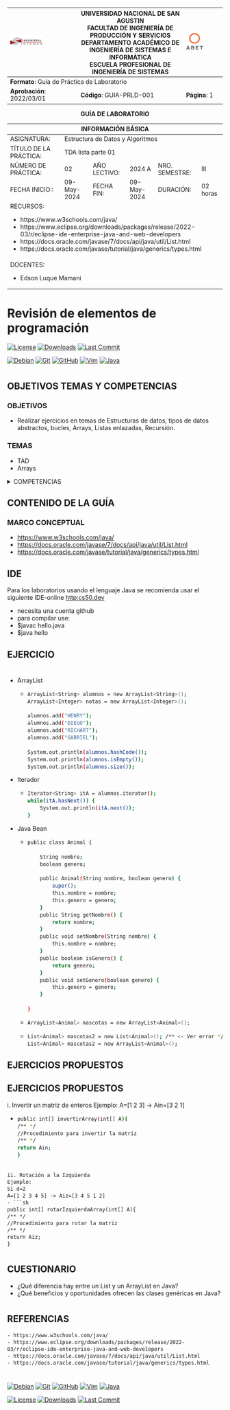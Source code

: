 <div align="center">
<table>
    <theader>
        <tr>
            <td><img src="https://github.com/rescobedoq/pw2/blob/main/epis.png?raw=true" alt="EPIS" style="width:50%; height:auto"/></td>
            <th>
                <span style="font-weight:bold;">UNIVERSIDAD NACIONAL DE SAN AGUSTIN</span><br />
                <span style="font-weight:bold;">FACULTAD DE INGENIERÍA DE PRODUCCIÓN Y SERVICIOS</span><br />
                <span style="font-weight:bold;">DEPARTAMENTO ACADÉMICO DE INGENIERÍA DE SISTEMAS E INFORMÁTICA</span><br />
                <span style="font-weight:bold;">ESCUELA PROFESIONAL DE INGENIERÍA DE SISTEMAS</span>
            </th>
            <td><img src="https://github.com/rescobedoq/pw2/blob/main/abet.png?raw=true" alt="ABET" style="width:50%; height:auto"/></td>
        </tr>
    </theader>
    <tbody>
        <tr><td colspan="3"><span style="font-weight:bold;">Formato</span>: Guía de Práctica de Laboratorio</td></tr>
        <tr><td><span style="font-weight:bold;">Aprobación</span>:  2022/03/01</td><td><span style="font-weight:bold;">Código</span>: GUIA-PRLD-001</td><td><span style="font-weight:bold;">Página</span>: 1</td></tr>
    </tbody>
</table>
</div>

<div align="center">
<span style="font-weight:bold;">GUÍA DE LABORATORIO</span><br />
</div>


<table>
<theader>
<tr><th colspan="6">INFORMACIÓN BÁSICA</th></tr>
</theader>
<tbody>
<tr><td>ASIGNATURA:</td><td colspan="5">Estructura de Datos y Algoritmos</td></tr>
<tr><td>TÍTULO DE LA PRÁCTICA:</td><td colspan="5">TDA lista parte 01</td></tr>
<tr>
<td>NÚMERO DE PRÁCTICA:</td><td>02</td><td>AÑO LECTIVO:</td><td>2024 A</td><td>NRO. SEMESTRE:</td><td>III</td>
</tr>
<tr>
<td>FECHA INICIO::</td><td>09-May-2024</td><td>FECHA FIN:</td><td>09-May-2024</td><td>DURACIÓN:</td><td>02 horas</td>
</tr>
<tr><td colspan="6">RECURSOS:
    <ul>
        <li>https://www.w3schools.com/java/</li>
        <li>https://www.eclipse.org/downloads/packages/release/2022-03/r/eclipse-ide-enterprise-java-and-web-developers</li>
        <li>https://docs.oracle.com/javase/7/docs/api/java/util/List.html</li>
        <li>https://docs.oracle.com/javase/tutorial/java/generics/types.html</li>
    </ul>
</td>
</<tr>
<tr><td colspan="6">DOCENTES:
<ul>
<li>Edson Luque Mamani</li>
</ul>
</td>
</<tr>
</tdbody>
</table>

# Revisión de elementos de programación

[![License][license]][license-file]
[![Downloads][downloads]][releases]
[![Last Commit][last-commit]][releases]

[![Debian][Debian]][debian-site]
[![Git][Git]][git-site]
[![GitHub][GitHub]][github-site]
[![Vim][Vim]][vim-site]
[![Java][Java]][java-site]

#

## OBJETIVOS TEMAS Y COMPETENCIAS

### OBJETIVOS

- Realizar ejercicios en temas de Estructuras de datos, tipos de datos abstractos, bucles, Arrays, Listas enlazadas, Recursión.

### TEMAS
- TAD
- Arrays

<details>
<summary>COMPETENCIAS</summary>

- C.m. Construye responsablemente soluciones haciendo uso de estructuras de datos y algoritmos, siguiendo un proceso adecuado para resolver problemas computacionales que se ajustan al uso de los recursos disponibles y a especificaciones concretas.

</details>

## CONTENIDO DE LA GUÍA

### MARCO CONCEPTUAL

- https://www.w3schools.com/java/
- https://docs.oracle.com/javase/7/docs/api/java/util/List.html
- https://docs.oracle.com/javase/tutorial/java/generics/types.html
## IDE 
Para los laboratorios usando el lenguaje Java se recomienda usar el siguiente IDE-online 
[http:cs50.dev](https://cs50.dev)

- necesita una cuenta github
- para compilar use:
- $javac hello.java
- $java hello

## EJERCICIO 

#
- ArrayList
    -   ```sh
        ArrayList<String> alumnos = new ArrayList<String>();
        ArrayList<Integer> notas = new ArrayList<Integer>();

        alumnos.add("HENRY");
		alumnos.add("DIEGO");
		alumnos.add("RICHART");
		alumnos.add("GABRIEL");

        System.out.println(alumnos.hashCode());
        System.out.println(alumnos.isEmpty());
        System.out.println(alumnos.size());
        ```
- Iterador
    -   ```sh
        Iterator<String> itA = alumnos.iterator();		
		while(itA.hasNext()) {
			System.out.println(itA.next());
		}
        ```
- Java Bean
    -   ```sh
        public class Animal {
	
            String nombre;
            boolean genero;

            public Animal(String nombre, boolean genero) {
                super();
                this.nombre = nombre;
                this.genero = genero;
            }
            public String getNombre() {
                return nombre;
            }
            public void setNombre(String nombre) {
                this.nombre = nombre;
            }
            public boolean isGenero() {
                return genero;
            }
            public void setGenero(boolean genero) {
                this.genero = genero;
            }
            
        }
        ```
    -   ```sh
        ArrayList<Animal> mascotas = new ArrayList<Animal>();
        ```
    -   ```sh
        List<Animal> mascotas2 = new List<Animal>(); /** <- Ver error */
        List<Animal> mascotas2 = new ArrayList<Animal>();
        ```

## EJERCICIOS PROPUESTOS

## EJERCICIOS PROPUESTOS
i. Invertir un matriz de enteros
Ejemplo:
A=[1 2 3] -> Ain=[3 2 1]
- ```sh
  public int[] invertirArray(int[] A){
  /** */
  //Procedimiento para invertir la matriz
  /** */
  return Ain;
  }
```

ii. Rotación a la Izquierda
Ejemplo:
Si d=2
A=[1 2 3 4 5] -> Aiz=[3 4 5 1 2]
- ```sh
public int[] rotarIzquierdaArray(int[] A){
/** */
//Procedimiento para rotar la matriz
/** */
return Aiz;
}
```


#

## CUESTIONARIO
- ¿Qué diferencia hay entre un List y un ArrayList en Java?
- ¿Qué beneficios y oportunidades ofrecen las clases genéricas en Java?

#

## REFERENCIAS
    - https://www.w3schools.com/java/
    - https://www.eclipse.org/downloads/packages/release/2022-03/r/eclipse-ide-enterprise-java-and-web-developers
    - https://docs.oracle.com/javase/7/docs/api/java/util/List.html
    - https://docs.oracle.com/javase/tutorial/java/generics/types.html
#

[license]: https://img.shields.io/github/license/rescobedoq/pw2?label=rescobedoq
[license-file]: https://github.com/rescobedoq/pw2/blob/main/LICENSE

[downloads]: https://img.shields.io/github/downloads/rescobedoq/pw2/total?label=Downloads
[releases]: https://github.com/rescobedoq/pw2/releases/

[last-commit]: https://img.shields.io/github/last-commit/rescobedoq/pw2?label=Last%20Commit

[Debian]: https://img.shields.io/badge/Debian-D70A53?style=for-the-badge&logo=debian&logoColor=white
[debian-site]: https://www.debian.org/index.es.html

[Git]: https://img.shields.io/badge/git-%23F05033.svg?style=for-the-badge&logo=git&logoColor=white
[git-site]: https://git-scm.com/

[GitHub]: https://img.shields.io/badge/github-%23121011.svg?style=for-the-badge&logo=github&logoColor=white
[github-site]: https://github.com/

[Vim]: https://img.shields.io/badge/VIM-%2311AB00.svg?style=for-the-badge&logo=vim&logoColor=white
[vim-site]: https://www.vim.org/

[Java]: https://img.shields.io/badge/java-%23ED8B00.svg?style=for-the-badge&logo=java&logoColor=white
[java-site]: https://docs.oracle.com/javase/tutorial/


[![Debian][Debian]][debian-site]
[![Git][Git]][git-site]
[![GitHub][GitHub]][github-site]
[![Vim][Vim]][vim-site]
[![Java][Java]][java-site]

[![License][license]][license-file]
[![Downloads][downloads]][releases]
[![Last Commit][last-commit]][releases]
